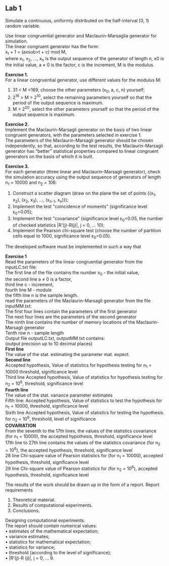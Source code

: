 
## Lab 1

Simulate a continuous, uniformly distributed on the half-interval [0, 1) random variable.<br>

Use linear congruential generator and Maclaurin-Marsaglia generator for simulation.<br>
The linear congruent generator has the form:<br>
x<sub>t</sub> + 1 = (axsub>t</sub> + c) mod M,<br>
where x<sub>1</sub>, x<sub>2</sub>, ..., x<sub>n</sub> is the output sequence of the generator of length n, x0 is the initial value, a ≠ 0 is the factor, c is the increment, M is the modulus.<br>

<b>Exercise 1.</b><br>
For a linear congruential generator, use different values for the modulus M:
1) 31 < M <169, choose the other parameters (x<sub>0</sub>, a, с, n) yourself;
2) 2<sup>16</sup> > M > 2<sup>10</sup>, select the remaining parameters yourself so that the period of the output sequence is maximum.
3) M > 2<sup>20</sup>, select the other parameters yourself so that the period of the output sequence is maximum.

<b>Exercise 2.</b><br>
Implement the Maclaurin-Marsagli generator on the basis of two linear congruent generators, with the parameters selected in exercise 1.<br>
The parameters of the Maclaurin-Marsagli generator should be chosen independently, so that, according to the test results, the Maclaurin-Marsagli generator has “better” statistical properties compared to linear congruent generators on the basis of which it is built.<br>

<b>Exercise 3.</b><br>
For each generator (three linear and Maclaurin-Marsagli generator), check the simulation accuracy using the output sequence of generators of length n<sub>1</sub> = 10000 and n<sub>2</sub> = 106:<br>
1) Construct a scatter diagram (draw on the plane the set of points {(x<sub>1</sub>, x<sub>2</sub>), (x<sub>2</sub>, x<sub>3</sub>), ..., (x<sub>n-1</sub>, x<sub>n</sub>)});
2) Implement the test "coincidence of moments" (significance level ε<sub>0</sub>=0.05);
3) Implement the test "covariance" (significance level ε<sub>0</sub>=0.05, the number of checked statistics |R’(j)-R(j)|, j = 0, ... 10);
4) Implement the Pearson chi-square test (choose the number of partition cells equal to 1000, significance level ε<sub>0</sub>=0.05).

The developed software must be implemented in such a way that<br>

<b>Exercise 1</b><br>
Read the parameters of the linear congruential generator from the inputLC.txt file:<br>
The first line of the file contains the number x<sub>0</sub> - the initial value,<br>
the second line a ≠ 0 is a factor,<br>
third line c - increment,<br>
fourth line M - module<br>
the fifth line n is the sample length.<br>
read the parameters of the Maclaurin-Marsagli generator from the file inputMM.txt:<br>
The first four lines contain the parameters of the first generator<br>
The next four lines are the parameters of the second generator<br>
The ninth line contains the number of memory locations of the Maclaurin-Marsagli generator<br>
Tenth row n - sample length<br>
Output file outputLC.txt, outputMM.txt contains:<br>
(output precision up to 10 decimal places)<br>
<b>First line</b><br>
The value of the stat. estimating the parameter mat. expect.<br>
<b>Second line</b><br>
Accepted hypothesis, Value of statistics for hypothesis testing for n<sub>1</sub> = 10000 threshold, significance level<br>
Third line Accepted hypothesis, Value of statistics for hypothesis testing for n<sub>2</sub> = 10<sup>6</sup>, threshold, significance level<br>
<b>Fourth line</b><br>
The value of the stat. variance parameter estimates<br>
Fifth line: Accepted hypothesis, Value of statistics to test the hypothesis for n<sub>1</sub> = 10000, threshold, significance level<br>
Sixth line Accepted hypothesis, Value of statistics for testing the hypothesis for n<sub>2</sub> = 10<sup>6</sup>, threshold, level of significance<br>
<b>COVARIATION</b><br>
From the seventh to the 17th lines, the values of the statistics covariance (for n<sub>1</sub> = 10000), the accepted hypothesis, threshold, significance level<br>
17th line to 27th line contains the values of the statistics covariance (for n<sub>2</sub> = 10<sup>6</sup>), the accepted hypothesis, threshold, significance level<br>
28 line Chi-square value of Pearson statistics for (for n<sub>1</sub> = 10000), accepted hypothesis, threshold, significance level<br>
29 line Chi-square value of Pearson statistics for (for n<sub>2</sub> = 10<sup>6</sup>), accepted hypothesis, threshold, significance level<br>

The results of the work should be drawn up in the form of a report. Report requirements
1. Theoretical material.
2. Results of computational experiments.
3. Conclusions.

Designing computational experiments.<br>
The report should contain numerical values:<br>
• estimates of the mathematical expectation;<br>
• variance estimates;<br>
• statistics for mathematical expectation;<br>
• statistics for variance;<br>
• threshold (according to the level of significance);<br>
• |R’(j)-R (j)|, j = 0, ... 9.<br>
